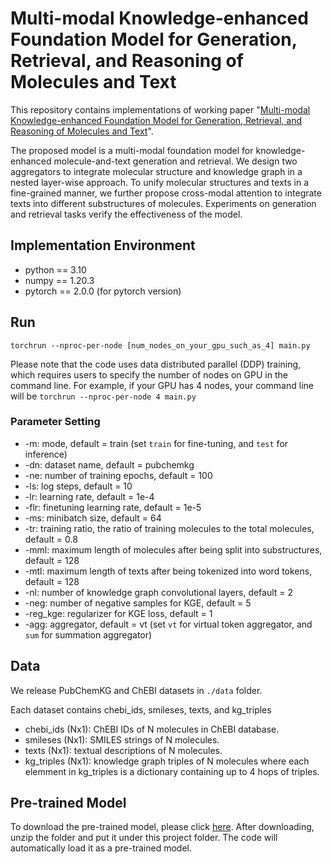 # Multi-modal Knowledge-enhanced Foundation Model for Generation, Retrieval, and Reasoning of Molecules and Text

This repository contains implementations of working paper "[Multi-modal Knowledge-enhanced Foundation Model for Generation, Retrieval, and Reasoning of Molecules and Text](/paper/preliminary_working_paper.pdf)".

The proposed model is a multi-modal foundation model for knowledge-enhanced molecule-and-text generation and retrieval. We design two aggregators to integrate molecular structure and knowledge graph in a nested layer-wise approach. To unify molecular structures and texts in a fine-grained manner, we further propose cross-modal attention to integrate texts into different substructures of molecules. Experiments on generation and retrieval tasks verify the effectiveness of the model.

## Implementation Environment
- python == 3.10
- numpy == 1.20.3
- pytorch == 2.0.0 (for pytorch version)

## Run
`torchrun --nproc-per-node [num_nodes_on_your_gpu_such_as_4] main.py`

Please note that the code uses data distributed parallel (DDP) training, which requires users to specify the number of nodes on GPU in the command line. For example, if your GPU has 4 nodes, your command line will be `torchrun --nproc-per-node 4 main.py`

### Parameter Setting
- -m: mode, default = train (set `train` for fine-tuning, and `test` for inference)
- -dn: dataset name, default = pubchemkg
- -ne: number of training epochs, default = 100
- -ls: log steps, default = 10
- -lr: learning rate, default = 1e-4
- -flr: finetuning learning rate, default = 1e-5
- -ms: minibatch size, default = 64
- -tr: training ratio, the ratio of training molecules to the total molecules, default = 0.8
- -mml: maximum length of molecules after being split into substructures, default = 128
- -mtl: maximum length of texts after being tokenized into word tokens, default = 128
- -nl: number of knowledge graph convolutional layers, default = 2
- -neg: number of negative samples for KGE, default = 5
- -reg_kge: regularizer for KGE loss, default = 1
- -agg: aggregator, default = vt (set `vt` for virtual token aggregator, and `sum` for summation aggregator)

## Data
We release PubChemKG and ChEBI datasets in `./data` folder.

Each dataset contains chebi_ids, smileses, texts, and kg_triples

- chebi_ids (Nx1): ChEBI IDs of N molecules in ChEBI database.
- smileses (Nx1): SMILES strings of N molecules.
- texts (Nx1): textual descriptions of N molecules.
- kg_triples (Nx1): knowledge graph triples of N molecules where each elemment in kg_triples is a dictionary containing up to 4 hops of triples.

## Pre-trained Model
To download the pre-trained model, please click [here](https://drive.google.com/drive/folders/1nZn_tNJcE9stq2OJi6OgJKL50Wcr-lH_?usp=sharing). After downloading, unzip the folder and put it under this project folder. The code will automatically load it as a pre-trained model.
